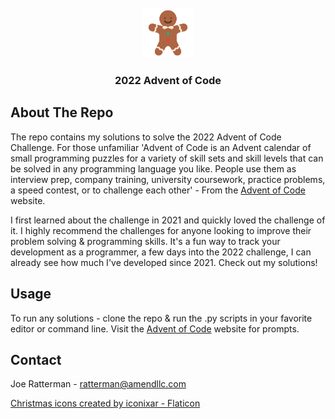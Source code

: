 <div id="top"></div>

<!-- PROJECT LOGO -->
<br />
<div align="center">
  <a href="https://github.com/github_username/repo_name">
    <img src="gingerbread-man.png" alt="Logo" width="80" height="80">
  </a>

<h3 align="center">2022 Advent of Code</h3>

</div>



<!-- ABOUT THE PROJECT -->
## About The Repo
The repo contains my solutions to solve the 2022 Advent of Code Challenge. For those unfamiliar 'Advent of Code is an Advent calendar of small programming puzzles for a variety of skill sets and skill levels that can be solved in any programming language you like. People use them as interview prep, company training, university coursework, practice problems, a speed contest, or to challenge each other' - From the [Advent of Code](https://adventofcode.com/) website. 

I first learned about the challenge in 2021 and quickly loved the challenge of it. I highly recommend the challenges for anyone looking to improve their problem solving & programming skills. It's a fun way to track your development as a programmer, a few days into the 2022 challenge, I can already see how much I've developed since 2021. Check out my solutions!

<!-- USAGE EXAMPLES -->
## Usage

To run any solutions - clone the repo & run the .py scripts in your favorite editor or command line. Visit the [Advent of Code](https://adventofcode.com/) website for prompts.

<!-- CONTACT -->
## Contact
Joe Ratterman - ratterman@amendllc.com

<!-- MARKDOWN LINKS & IMAGES -->
<a href="https://www.flaticon.com/free-icons/christmas" title="christmas icons">Christmas icons created by iconixar - Flaticon</a>
